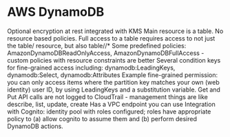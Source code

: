 # AWS DynamoDB

Optional encryption at rest integrated with KMS
Main resource is a table. No resource based policies. Full access to a table requires access to not just the table/<name> resource, but also table/<name>/*
Some predefined policies: AmazonDynamoDBReadOnlyAccess, AmazonDynamoDBFullAccess - custom policies with resource constraints are better
Several condition keys for fine-grained access including: dynamodb:LeadingKeys, dynamodb:Select, dynamodb:Attributes
Example fine-grained permission: you can only access items where the partition key matches your own (web identity) user ID, by using LeadingKeys and a substitution variable.
Get and Put API calls are not logged to CloudTrail - management things are like describe, list, update, create
Has a VPC endpoint you can use
Integration with Cognito: identity pool with roles configured; roles have appropriate policy to (a) allow cognito to assume them and (b) perform desired DynamoDB actions.
